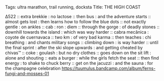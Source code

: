 Tags: ultra marathon, trail running, docksta
Title: THE HIGH COAST  
  
∆522 :: extra brekkie : no lactose :: then bus : and the adventure starts :: almost gets lost : then learns how to follow the blue dots :: not exactly gentle : on ankles :: cab : ron : diem :: through the gorge : of deadly stones :: downhill towards the island : which was way harder :: cabra mecânica : coyote de cuernavaca :: two km : of very bad karma :: then teaches : chi breathing : and chants military songs :: climbing down : is way harder :: until the final sprint : after the ski slope upwards : and getting cheated by chivas™ :: coke : goulash : but no dry clothes :: goes down on the sit lift : alone and shouting :: eats a burger : while the girls fetch the seat :: then find energy : to shake to chuck berry :: get on the jacuzzi : and the sauna : for the champagne celebration
<https://tuumulus.bandcamp.com/album/ferns-fungi-and-mosses-01>  
